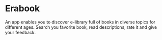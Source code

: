 # Erabook
An app enables you to discover e-library full of books in diverse topics for different ages. Search you favorite book, read descriptions, rate it and give your feedback.
